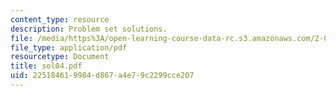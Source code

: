 ```yaml
---
content_type: resource
description: Problem set solutions.
file: /media/https%3A/open-learning-course-data-rc.s3.amazonaws.com/2-004-systems-modeling-and-control-ii-fall-2007/225184619984d867a4e79c2299cce207_sol04.pdf
file_type: application/pdf
resourcetype: Document
title: sol04.pdf
uid: 22518461-9984-d867-a4e7-9c2299cce207
---
```

